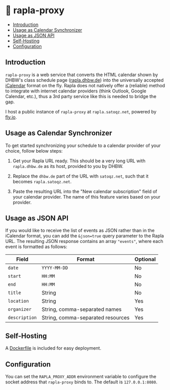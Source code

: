 # 📆 rapla-proxy

- [Introduction](#introduction)
- [Usage as Calendar Synchronizer](#usage-as-calendar-synchronizer)
- [Usage as JSON API](#usage-as-json-api)
- [Self-Hosting](#self-hosting)
- [Configuration](#configuration)

## Introduction

`rapla-proxy` is a web service that converts the HTML calendar shown by DHBW's class schedule page ([rapla.dhbw.de](https://rapla.dhbw.de)) into the universally accepted [iCalendar](https://icalendar.org/) format on the fly.
Rapla does not natively offer a (reliable) method to integrate with internet calendar providers (think Outlook, Google Calendar, etc.), thus a 3rd party service like this is needed to bridge the gap.

I host a public instance of `rapla-proxy` at `rapla.satoqz.net`, powered by [fly.io](https://fly.io).

## Usage as Calendar Synchronizer

To get started synchronizing your schedule to a calendar provider of your choice, follow below steps:

1. Get your Rapla URL ready.
   This should be a very long URL with `rapla.dhbw.de` as its host, provided to you by DHBW.

2. Replace the `dhbw.de` part of the URL with `satoqz.net`, such that it becomes `rapla.satoqz.net`.

3. Paste the resulting URL into the "New calendar subscription" field of your calendar provider. The name of this feature varies based on your provider.

## Usage as JSON API

If you would like to receive the list of events as JSON rather than in the iCalendar format, you can add the `&json=true` query parameter to the Rapla URL.
The resulting JSON response contains an array `"events"`, where each event is formatted as follows:

| Field       | Format                        | Optional |
| ----------- | ----------------------------- | -------- |
| `date`      | `YYYY-MM-DD`                  | No       |
| `start`     | `HH:MM`                       | No       |
| `end`       | `HH:MM`                       | No       |
| `title`     | String                        | No       |
| `location`  | String                        | Yes      |
| `organizer` | String, comma-separated names | Yes      |
| `description` | String, comma-separated resources | Yes      |

## Self-Hosting

A [Dockerfile](./Dockerfile) is included for easy deployment.

## Configuration

You can set the `RAPLA_PROXY_ADDR` environment variable to configure the socket address that `rapla-proxy` binds to.
The default is `127.0.0.1:8080`.
